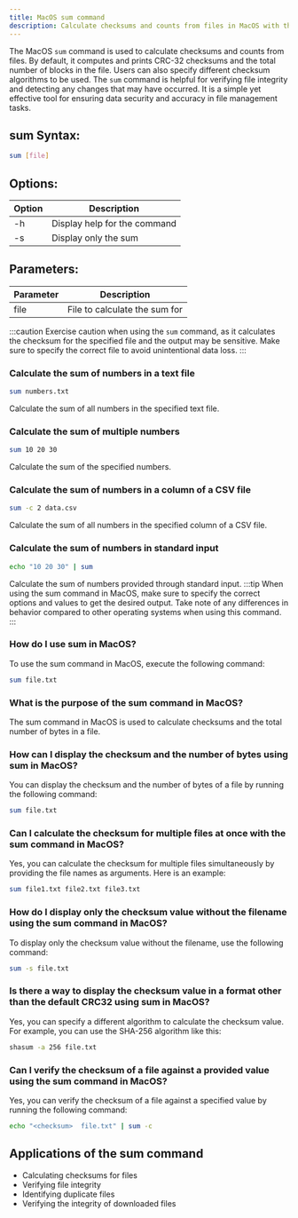 ```yaml
---
title: MacOS sum command
description: Calculate checksums and counts from files in MacOS with the sum command.
---
```


The MacOS `sum` command is used to calculate checksums and counts from files. By default, it computes and prints CRC-32 checksums and the total number of blocks in the file. Users can also specify different checksum algorithms to be used. The `sum` command is helpful for verifying file integrity and detecting any changes that may have occurred. It is a simple yet effective tool for ensuring data security and accuracy in file management tasks.
## sum Syntax:
```bash
sum [file]
```
## Options:
| Option | Description                    |
|--------|--------------------------------|
| -h     | Display help for the command   |
| -s     | Display only the sum           |

## Parameters:
| Parameter | Description        |
|-----------|--------------------|
| file      | File to calculate the sum for |

:::caution
Exercise caution when using the `sum` command, as it calculates the checksum for the specified file and the output may be sensitive. Make sure to specify the correct file to avoid unintentional data loss.
:::
### Calculate the sum of numbers in a text file
```bash
sum numbers.txt
```

Calculate the sum of all numbers in the specified text file.

### Calculate the sum of multiple numbers
```bash
sum 10 20 30
```

Calculate the sum of the specified numbers.

### Calculate the sum of numbers in a column of a CSV file
```bash
sum -c 2 data.csv
```

Calculate the sum of all numbers in the specified column of a CSV file.

### Calculate the sum of numbers in standard input
```bash
echo "10 20 30" | sum
```

Calculate the sum of numbers provided through standard input.
:::tip
When using the sum command in MacOS, make sure to specify the correct options and values to get the desired output. Take note of any differences in behavior compared to other operating systems when using this command.
:::

### How do I use sum in MacOS?
To use the sum command in MacOS, execute the following command:
```bash
sum file.txt
```

### What is the purpose of the sum command in MacOS?
The sum command in MacOS is used to calculate checksums and the total number of bytes in a file.

### How can I display the checksum and the number of bytes using sum in MacOS?
You can display the checksum and the number of bytes of a file by running the following command:
```bash
sum file.txt
```

### Can I calculate the checksum for multiple files at once with the sum command in MacOS?
Yes, you can calculate the checksum for multiple files simultaneously by providing the file names as arguments. Here is an example:
```bash
sum file1.txt file2.txt file3.txt
```

### How do I display only the checksum value without the filename using the sum command in MacOS?
To display only the checksum value without the filename, use the following command:
```bash
sum -s file.txt
```

### Is there a way to display the checksum value in a format other than the default CRC32 using sum in MacOS?
Yes, you can specify a different algorithm to calculate the checksum value. For example, you can use the SHA-256 algorithm like this:
```bash
shasum -a 256 file.txt
```

### Can I verify the checksum of a file against a provided value using the sum command in MacOS?
Yes, you can verify the checksum of a file against a specified value by running the following command:
```bash
echo "<checksum>  file.txt" | sum -c
```
## Applications of the sum command

- Calculating checksums for files
- Verifying file integrity
- Identifying duplicate files
- Verifying the integrity of downloaded files
